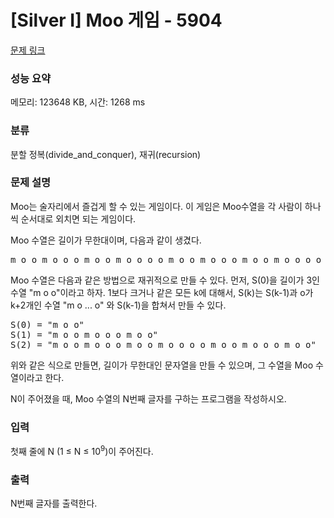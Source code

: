 # [Silver I] Moo 게임 - 5904 

[문제 링크](https://www.acmicpc.net/problem/5904) 

### 성능 요약

메모리: 123648 KB, 시간: 1268 ms

### 분류

분할 정복(divide_and_conquer), 재귀(recursion)

### 문제 설명

<p>Moo는 술자리에서 즐겁게 할 수 있는 게임이다. 이 게임은 Moo수열을 각 사람이 하나씩 순서대로 외치면 되는 게임이다.</p>

<p>Moo 수열은 길이가 무한대이며, 다음과 같이 생겼다. </p>

<pre>m o o m o o o m o o m o o o o m o o m o o o m o o m o o o o o </pre>

<p>Moo 수열은 다음과 같은 방법으로 재귀적으로 만들 수 있다. 먼저, S(0)을 길이가 3인 수열 "m o o"이라고 하자. 1보다 크거나 같은 모든 k에 대해서, S(k)는 S(k-1)과 o가 k+2개인 수열 "m o ... o" 와 S(k-1)을 합쳐서 만들 수 있다.</p>

<pre>S(0) = "m o o"
S(1) = "m o o m o o o m o o"
S(2) = "m o o m o o o m o o m o o o o m o o m o o o m o o"</pre>

<p>위와 같은 식으로 만들면, 길이가 무한대인 문자열을 만들 수 있으며, 그 수열을 Moo 수열이라고 한다.</p>

<p>N이 주어졌을 때, Moo 수열의 N번째 글자를 구하는 프로그램을 작성하시오.</p>

### 입력 

 <p>첫째 줄에 N (1 ≤ N ≤ 10<sup>9</sup>)이 주어진다.</p>

### 출력 

 <p>N번째 글자를 출력한다.</p>

